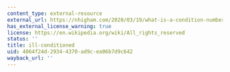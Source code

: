 ```yaml
---
content_type: external-resource
external_url: https://nhigham.com/2020/03/19/what-is-a-condition-number/
has_external_license_warning: true
license: https://en.wikipedia.org/wiki/All_rights_reserved
status: ''
title: ill-conditioned
uid: 4064f24d-2934-4370-ad9c-ea06b7d9c642
wayback_url: ''
---
```

